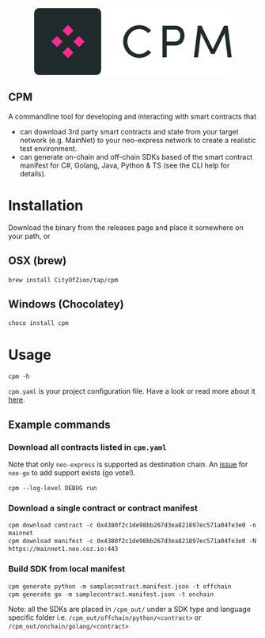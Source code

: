 <p align="center">
  <img
    src=".github/resources/images/logo.png"
    width="400px;">
</p>

CPM
---
A commandline tool for developing and interacting with smart contracts that 
* can download 3rd party smart contracts and state from your target network (e.g. MainNet) to your neo-express network to
create a realistic test environment.
* can generate on-chain and off-chain SDKs based of the smart contract manifest for C#, Golang, Java, Python & TS
  (see the CLI help for details).


# Installation
Download the binary from the releases page and place it somewhere on your path, or 

## OSX (brew)
```shell
brew install CityOfZion/tap/cpm
```

## Windows (Chocolatey)
```shell
choco install cpm
```

# Usage

```shell
cpm -h
```

`cpm.yaml` is your project configuration file. Have a look or read more about it [here](docs/config.md).

## Example commands

### Download all contracts listed in `cpm.yaml`
Note that only `neo-express` is supported as destination chain. An [issue](https://github.com/nspcc-dev/neo-go/issues/2406) for `neo-go` to add support exists (go vote!).

```shell
cpm --log-level DEBUG run 
```

### Download a single contract or contract manifest
```shell
cpm download contract -c 0x4380f2c1de98bb267d3ea821897ec571a04fe3e0 -n mainnet
cpm download manifest -c 0x4380f2c1de98bb267d3ea821897ec571a04fe3e0 -N https://mainnet1.neo.coz.io:443
```

### Build SDK from local manifest
```shell
cpm generate python -m samplecontract.manifest.json -t offchain
cpm generate go -m samplecontract.manifest.json -t onchain
```
Note: all the SDKs are placed in `/cpm_out/` under a SDK type and language specific folder i.e. `/cpm_out/offchain/python/<contract>` or `/cpm_out/onchain/golang/<contract>`
